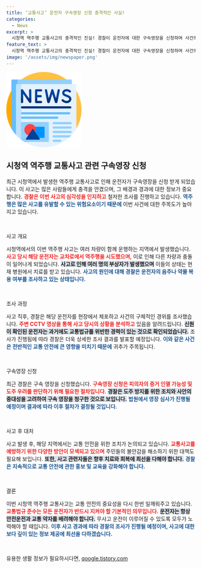 ```yaml
---
title: ‘교통사고’ 운전자 구속영장 신청 충격적인 사실!
categories:
  - News
excerpt: >
  시청역 역주행 교통사고의 충격적인 진실! 경찰이 운전자에 대한 구속영장을 신청하며 사건의 전말이 밝혀질 예정입니다. 자세한 내용은 여기서 확인하세요!
feature_text: >
  시청역 역주행 교통사고의 충격적인 진실! 경찰이 운전자에 대한 구속영장을 신청하며 사건의 전말이 밝혀질 예정입니다. 자세한 내용은 여기서 확인하세요!
image: '/assets/img/newspaper.png'
---
```


<p><img src="/assets/img/newspaper.png" alt="kimp 속보" /></p>

<h2 data-ke-size="size26">시청역 역주행 교통사고 관련 구속영장 신청</h2>

<p data-ke-size="size16">최근 시청역에서 발생한 역주행 교통사고로 인해 운전자가 구속영장을 신청 받게 되었습니다. 이 사고는 많은 사람들에게 충격을 안겼으며, 그 배경과 경과에 대한 정보가 중요합니다. <b><span style="color: #ee2323;">경찰은 이번 사고의 심각성을 인지하고</span></b> 철저한 조사를 진행하고 있습니다. <b><span style="color: #1a5490;">역주행은 많은 사고를 유발할 수 있는 위험요소이기 때문에</span></b> 이번 사건에 대한 주목도가 높아지고 있습니다.</p>

<p data-ke-size="size16">&nbsp;</p>

<p>사고 개요</p>

<p data-ke-size="size16">시청역에서의 이번 역주행 사고는 여러 차량이 함께 운행하는 지역에서 발생했습니다. <b><span style="color: #ee2323;">사고 당시 해당 운전자는 교차로에서 역주행을 시도했으며,</span></b> 이로 인해 다른 차량과 충돌이 일어나게 되었습니다. <b><span style="background-color: #21538527;">사고로 인해 여러 명의 부상자가 발생했으며</span></b> 이들의 상태는 현재 병원에서 치료를 받고 있습니다. <b><span style="color: #1a5490;">사고의 원인에 대해 경찰은 운전자의 음주나 약물 복용 여부를 조사하고 있는 상태입니다.</span></b></p>

<p data-ke-size="size16">&nbsp;</p>

<p>조사 과정</p>

<p data-ke-size="size16">사고 직후, 경찰은 해당 운전자를 현장에서 체포하고 사건의 구체적인 경위를 조사했습니다. <b><span style="color: #ee2323;">주변 CCTV 영상을 통해 사고 당시의 상황을 분석하고</span></b> 있음을 알려드립니다. <b><span style="background-color: #21538527;">신원이 확인된 운전자는 과거에도 교통법규를 위반한 경력이 있는 것으로 확인되었습니다.</span></b> 조사가 진행됨에 따라 경찰은 더욱 상세한 조사 결과를 발표할 예정입니다. <b><span style="color: #1a5490;">이와 같은 사건은 전반적인 교통 안전에 큰 영향을 미치기 때문에</span></b> 귀추가 주목됩니다.</p>

<p data-ke-size="size16">&nbsp;</p>

<p>구속영장 신청</p>

<p data-ke-size="size16">최근 경찰은 구속 영장을 신청했습니다. <b><span style="color: #ee2323;">구속영장 신청은 피의자의 증거 인멸 가능성 및 도주 우려를 판단하기 위해 필요한 절차입니다.</span></b> <b><span style="background-color: #21538527;">경찰은 도주 방지를 위한 조치와 사안의 중대성을 고려하여 구속 영장을 청구한 것으로 보입니다.</span></b> <b><span style="color: #1a5490;">법원에서 영장 심사가 진행될 예정이며 결과에 따라 이후 절차가 결정될 것입니다.</span></b></p>

<p data-ke-size="size16">&nbsp;</p>

<p>사고 후 대처</p>

<p data-ke-size="size16">사고 발생 후, 해당 지역에서는 교통 안전을 위한 조치가 논의되고 있습니다. <b><span style="color: #ee2323;">교통사고를 예방하기 위한 다양한 방안이 모색되고 있으며</span></b> 주민들의 불안감을 해소하기 위한 대책도 필요해 보입니다. <b><span style="background-color: #21538527;">또한, 사고 관련자들은 향후 치료와 회복에 최선을 다해야 합니다.</span></b> <b><span style="color: #1a5490;">경찰은 지속적으로 교통 안전에 관한 홍보 및 교육을 강화해야 합니다.</span></b></p>

<p data-ke-size="size16">&nbsp;</p>

<p>결론</p>

<p data-ke-size="size16">이번 시청역 역주행 교통사고는 교통 안전의 중요성을 다시 한번 일깨워주고 있습니다. <b><span style="color: #ee2323;">교통법규 준수는 모든 운전자가 반드시 지켜야 할 기본적인 의무입니다.</span></b> <b><span style="background-color: #21538527;">운전자는 항상 안전운전과 교통 약자를 배려해야 합니다.</span></b> 무사고 운전이 이루어질 수 있도록 모두가 노력해야 할 때입니다. <b><span style="color: #1a5490;">이후 사고 경과에 따라 경찰의 조사가 진행될 예정이며, 사고에 대한 보다 깊이 있는 정보 제공에 최선을 다하겠습니다.</span></b></p>

<p data-ke-size="size16">&nbsp;</p>
유용한 생활 정보가 필요하시다면, <a href="https://qoogle.tistory.com" rel="dofollow">qoogle.tistory.com</a>


